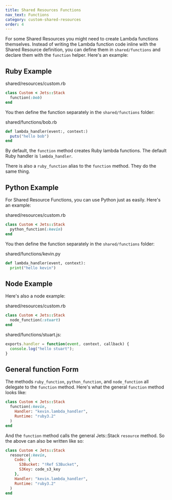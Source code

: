 ```yaml
---
title: Shared Resources Functions
nav_text: Functions
category: custom-shared-resources
order: 4
---
```


For some Shared Resources you might need to create Lambda functions themselves. Instead of writing the Lambda function code inline with the Shared Resource definition, you can define them in `shared/functions` and declare them with the `function` helper. Here's an example:

## Ruby Example

shared/resources/custom.rb

```ruby
class Custom < Jets::Stack
  function(:bob)
end
```

You then define the function separately in the `shared/functions` folder:

shared/functions/bob.rb

```ruby
def lambda_handler(event:, context:)
  puts("hello bob")
end
```

By default, the `function` method creates Ruby lambda functions.  The default Ruby handler is `lambda_handler`.

There is also a `ruby_function` alias to the `function` method. They do the same thing.

## Python Example

For Shared Resource Functions, you can use Python just as easily.  Here's an example:

shared/resources/custom.rb

```ruby
class Custom < Jets::Stack
  python_function(:kevin)
end
```
You then define the function separately in the `shared/functions` folder:

shared/functions/kevin.py

```python
def lambda_handler(event, context):
  print("hello kevin")
```

## Node Example

Here's also a node example:

shared/resources/custom.rb

```ruby
class Custom < Jets::Stack
  node_function(:stuart)
end
```
shared/functions/stuart.js:

```javascript
exports.handler = function(event, context, callback) {
  console.log("hello stuart");
}
```

## General function Form

The methods `ruby_function`, `python_function`, and `node_function` all delegate to the `function` method.  Here's what the general `function` method looks like:

```ruby
class Custom < Jets::Stack
  function(:kevin,
    Handler: "kevin.lambda_handler",
    Runtime: "ruby3.2"
  )
end
```

And the `function` method calls the general Jets::Stack `resource` method.  So the above can also be written like so:

```ruby
class Custom < Jets::Stack
  resource(:kevin,
    Code: {
      S3Bucket: "!Ref S3Bucket",
      S3Key: code_s3_key
    },
    Handler: "kevin.lambda_handler",
    Runtime: "ruby3.2"
  )
end
```

